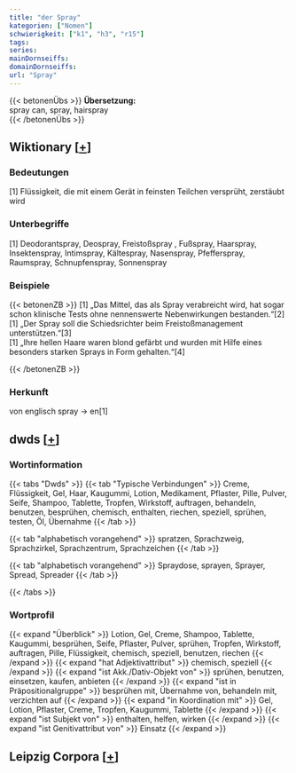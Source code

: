 ```yaml
---
title: "der Spray"
kategorien: ["Nomen"]
schwierigkeit: ["k1", "h3", "r15"]
tags:
series:
mainDornseiffs:
domainDornseiffs:
url: "Spray"
---
```


{{< betonenÜbs >}}
**Übersetzung:**  
spray can, spray, hairspray  
{{< /betonenÜbs >}}

## Wiktionary [[+](https://de.wiktionary.org/wiki/Spray)]

### Bedeutungen
[1] Flüssigkeit, die mit einem Gerät in feinsten Teilchen versprüht, zerstäubt wird  

### Unterbegriffe
[1] Deodorantspray, Deospray, Freistoßspray , Fußspray, Haarspray, Insektenspray, Intimspray, Kältespray, Nasenspray, Pfefferspray, Raumspray, Schnupfenspray, Sonnenspray  

### Beispiele
{{< betonenZB >}}
[1] „Das Mittel, das als Spray verabreicht wird, hat sogar schon klinische Tests ohne nennenswerte Nebenwirkungen bestanden.“[2]  
[1] „Der Spray soll die Schiedsrichter beim Freistoßmanagement unterstützen.“[3]  
[1] „Ihre hellen Haare waren blond gefärbt und wurden mit Hilfe eines besonders starken Sprays in Form gehalten.“[4]  

{{< /betonenZB >}}
### Herkunft
von englisch spray → en[1]  



## dwds [[+](https://www.dwds.de/wb/Spray)]

### Wortinformation
{{< tabs "Dwds" >}}
{{< tab "Typische Verbindungen" >}}
Creme, Flüssigkeit, Gel, Haar, Kaugummi, Lotion, Medikament, Pflaster, Pille, Pulver, Seife, Shampoo, Tablette, Tropfen, Wirkstoff, auftragen, behandeln, benutzen, besprühen, chemisch, enthalten, riechen, speziell, sprühen, testen, Öl, Übernahme
{{< /tab >}}

{{< tab "alphabetisch vorangehend" >}}
spratzen, Sprachzweig, Sprachzirkel, Sprachzentrum, Sprachzeichen
{{< /tab >}}

{{< tab "alphabetisch vorangehend" >}}
Spraydose, sprayen, Sprayer, Spread, Spreader
{{< /tab >}}

{{< /tabs >}}

### Wortprofil
{{< expand "Überblick" >}} Lotion, Gel, Creme, Shampoo, Tablette, Kaugummi, besprühen, Seife, Pflaster, Pulver, sprühen, Tropfen, Wirkstoff, auftragen, Pille, Flüssigkeit, chemisch, speziell, benutzen, riechen {{< /expand >}}
{{< expand "hat Adjektivattribut" >}} chemisch, speziell {{< /expand >}}
{{< expand "ist Akk./Dativ-Objekt von" >}} sprühen, benutzen, einsetzen, kaufen, anbieten {{< /expand >}}
{{< expand "ist in Präpositionalgruppe" >}} besprühen mit, Übernahme von, behandeln mit, verzichten auf {{< /expand >}}
{{< expand "in Koordination mit" >}} Gel, Lotion, Pflaster, Creme, Tropfen, Kaugummi, Tablette {{< /expand >}}
{{< expand "ist Subjekt von" >}} enthalten, helfen, wirken {{< /expand >}}
{{< expand "ist Genitivattribut von" >}} Einsatz {{< /expand >}}

## Leipzig Corpora [[+](https://corpora.uni-leipzig.de/en/res?word=Spray&corpusId=deu_newscrawl-public_2018)]

